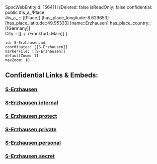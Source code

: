 ﻿---
location: [49.95333,8.629653] 
type: Station 
mapzoom: [8,18] 
mapmarker: train 
tags:
- geo/station/train
---
SpocWebEntityId: 156411
isDeleted: false
isReadOnly: false
confidential: public
#is_a_/Place  
#is_a_ :: [[Place]] 
[has_place_longitude::8.629653] 
[has_place_latitude::49.95333] 
[name::Erzhausen] 
has_place_country:: [[Germany]]  
City :: [[../../Frankfurt~Main]] ] 


```leaflet
id: S-Erzhausen.md
coordinates: [[S-Erzhausen]] 
markerFile: [[S-Erzhausen]] 
defaultZoom: 11 
maxZoom: 18
```


## Confidential Links & Embeds: 

### [S-Erzhausen](/_public/Earth/Continent/Europe/Europe~Central/Germany/Germany~West/Hessen/counties~Hessen/Frankfurt~Main/Stations-FFM~S/S-Erzhausen.md) 

### [S-Erzhausen.internal](/_internal/Earth/Continent/Europe/Europe~Central/Germany/Germany~West/Hessen/counties~Hessen/Frankfurt~Main/Stations-FFM~S/S-Erzhausen.internal.md) 

### [S-Erzhausen.protect](/_protect/Earth/Continent/Europe/Europe~Central/Germany/Germany~West/Hessen/counties~Hessen/Frankfurt~Main/Stations-FFM~S/S-Erzhausen.protect.md) 

### [S-Erzhausen.private](/_private/Earth/Continent/Europe/Europe~Central/Germany/Germany~West/Hessen/counties~Hessen/Frankfurt~Main/Stations-FFM~S/S-Erzhausen.private.md) 

### [S-Erzhausen.personal](/_personal/Earth/Continent/Europe/Europe~Central/Germany/Germany~West/Hessen/counties~Hessen/Frankfurt~Main/Stations-FFM~S/S-Erzhausen.personal.md) 

### [S-Erzhausen.secret](/_secret/Earth/Continent/Europe/Europe~Central/Germany/Germany~West/Hessen/counties~Hessen/Frankfurt~Main/Stations-FFM~S/S-Erzhausen.secret.md) 
